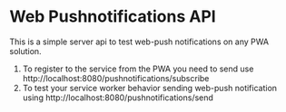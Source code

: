 <h1>Web Pushnotifications API</h1>
<p>This is a simple server api to test web-push notifications on any PWA solution.</p>

1) To register to the service from the PWA you need to send use http://localhost:8080/pushnotifications/subscribe
2) To test your service worker behavior sending web-push notification using http://localhost:8080/pushnotifications/send
